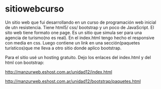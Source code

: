 # sitiowebcurso
Un sitio web que fui desarrollando en un curso de programación web inicial de utn resistencia. Tiene html5/ css/ bootstrap y un poco de JavaScript.
El sito web tiene formato one page. Es un sitio que simula ser para una agencia de turismo(no es real).
En el index.html tengo hecho el responsive con media en css. Luego contiene un link en una sección(paquetes turísticos)que me lleva a otro sitio donde aplico bootstrap.

Para el sitio usé un hosting gratuito. Dejo los enlaces del index.html y del html con bootstrap:

http://manzurweb.eshost.com.ar/unidad12/index.html

http://manzurweb.eshost.com.ar/unidad12/bootstrap/paquetes.html
